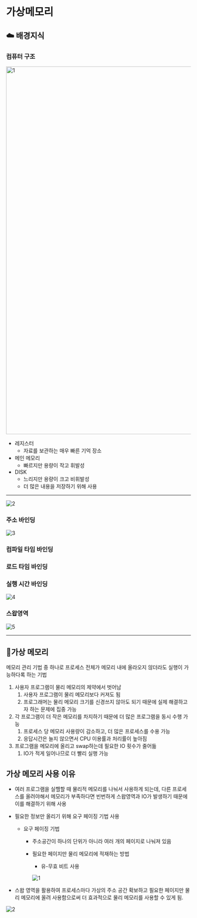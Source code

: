 # 가상메모리

## ☁️ 배경지식

### 컴퓨터 구조

<img width="1000" alt="1" src="https://github.com/gilyeon00/TIL/assets/52391627/aa0b9ade-87ff-452d-abee-b1a9db84d49b">

- 레지스터
    - 자료를 보관하는 매우 빠른 기억 장소
- 메인 메모리
    - 빠르지만 용량이 작고 휘발성
- DISK
    - 느리지만 용량이 크고 비휘발성
    - 더 많은 내용을 저장하기 위해 사용


---
![2](https://github.com/gilyeon00/TIL/assets/52391627/63ab7beb-fba4-48bd-9929-8321c13d80ea)

### 주소 바인딩
![3](https://github.com/gilyeon00/TIL/assets/52391627/fb9021b5-d4d5-4481-aef5-b754d260b459)

### 컴파일 타임 바인딩
### 로드 타임 바인딩
### 실행 시간 바인딩
  ![4](https://github.com/gilyeon00/TIL/assets/52391627/f8876e4e-fc39-4cc4-a96d-5a0e302ddf42)

### 스왑영역
![5](https://github.com/gilyeon00/TIL/assets/52391627/ec1bf76b-4105-4e69-983f-20bf525c4b3b)

---

## 📌가상 메모리
메모리 관리 기법 중 하나로 프로세스 전체가 메모리 내에 올라오지 않더라도 실행이 가능하다록 하는 기법
1. 사용자 프로그램이 물리 메모리의 제약에서 벗어남
   1. 사용자 프로그램이 물리 메모리보다 커져도 됨
   2. 프로그래머는 물리 메모리 크기를 신경쓰지 않아도 되기 때문에 실제 해결하고자 하는 문제에 집중 가능
2. 각 프로그램이 더 작은 메모리를 차지하기 때문에 더 많은 프로그램을 동시 수행 가능
    1. 프로세스 당 메모리 사용량이 감소하고, 더 많은 프로세스를 수용 가능
    2. 응답시간은 늘지 않으면서 CPU 이용률과 처리률이 높아짐
3. 프로그램을 메모리에 올리고 swap하는데 필요한 IO 횟수가 줄어듦
    1. IO가 적게 일어나므로 더 빨리 실행 가능

## 가상 메모리 사용 이유

- 여러 프로그램을 실핼할 때 물리적 메모리를 나눠서 사용하게 되는데, 다른 프로세스를 올려야해서 메모리가 부족하다면 빈번하게 스왑영역과 IO가 발생하기 때문에 이를 해결하기 위해 사용
- 필요한 정보만 올리기 위해 요구 페이징 기법 사용
    - 요구 페이징 기법
        - 주소공간이 하나의 단위가 아니라 여러 개의 페이지로 나눠져 있음
        - 필요한 페이지만 물리 메모리에 적재하는 방법
            - 유-무효 비트 사용

          ![1](https://github.com/gilyeon00/TIL/assets/52391627/26e3b406-09c7-4b2a-ae8d-0762f7cc2ee6)

- 스왑 영역을 활용하여 프로세스마다 가상의 주소 공간 확보하고 필요한 페이지만 물리 메모리에 올려 사용함으로써 더 효과적으로 물리 메모리를 사용할 수 있게 됨.

![2](https://github.com/gilyeon00/TIL/assets/52391627/1e4e5180-3deb-4bc5-bf42-c6855435b454)